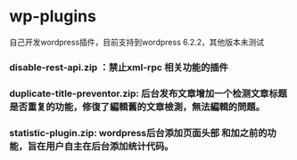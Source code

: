 # wp-plugins
自己开发wordpress插件，目前支持到wordpress 6.2.2，其他版本未测试
### disable-rest-api.zip ：禁止xml-rpc 相关功能的插件
### duplicate-title-preventor.zip: 后台发布文章增加一个检测文章标题是否重复的功能，修復了編輯舊的文章檢測，無法編輯的問題。
### statistic-plugin.zip: wordpress后台添加页面头部<head></head> 和加</body></html>之前的功能，旨在用户自主在后台添加统计代码。
